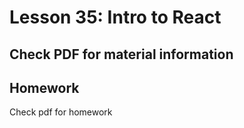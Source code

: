 # Lesson 35: Intro to React

## Check PDF for material information

## Homework

Check pdf for homework
